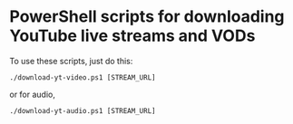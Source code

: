 # PowerShell scripts for downloading YouTube live streams and VODs

To use these scripts, just do this:
```
./download-yt-video.ps1 [STREAM_URL]
```
or for audio,
```
./download-yt-audio.ps1 [STREAM_URL]
```
